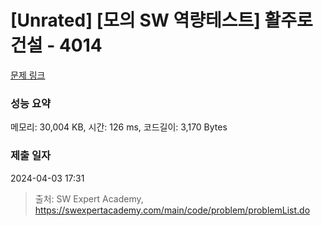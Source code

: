# [Unrated] [모의 SW 역량테스트] 활주로 건설 - 4014 

[문제 링크](https://swexpertacademy.com/main/code/problem/problemDetail.do?contestProbId=AWIeW7FakkUDFAVH) 

### 성능 요약

메모리: 30,004 KB, 시간: 126 ms, 코드길이: 3,170 Bytes

### 제출 일자

2024-04-03 17:31



> 출처: SW Expert Academy, https://swexpertacademy.com/main/code/problem/problemList.do